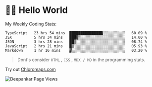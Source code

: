 # 👋🏽 Hello World 

<!--![Deepankar's github stats](https://github-readme-stats.vercel.app/api?username=Deep-Codes&count_private=true&show_icons=true&theme=radical)-->
My Weekly Coding Stats:

<!--START_SECTION:waka-->
```text
TypeScript   23 hrs 54 mins  ███████████████░░░░░░░░░░   60.09 % 
JSX          5 hrs 34 mins   ███▓░░░░░░░░░░░░░░░░░░░░░   14.00 % 
JSON         3 hrs 28 mins   ██▒░░░░░░░░░░░░░░░░░░░░░░   08.74 % 
JavaScript   2 hrs 21 mins   █▒░░░░░░░░░░░░░░░░░░░░░░░   05.93 % 
Markdown     1 hr 16 mins    ▓░░░░░░░░░░░░░░░░░░░░░░░░   03.20 % 
```
<!--END_SECTION:waka-->

> Dont's consider `HTML` , `CSS` , `MDX / MD` in the programming stats.

Try out [Chloromaps.com](https://www.chloromaps.com/)

<p align="left"> <img src="https://komarev.com/ghpvc/?username=Deep-Codes&label=Views&color=blue&style=plastic" alt="Deepankar Page Views" /> </p>
